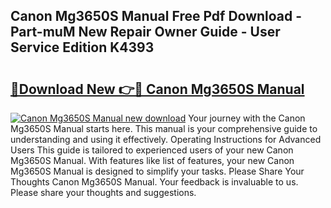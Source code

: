 ## Canon Mg3650S Manual Free Pdf Download - Part-muM New Repair Owner Guide - User Service Edition K4393

# <h2><a href="http://cf26363.oget.top/?id=Canon+Mg3650S+Manual">🔗Download New 👉🔴 Canon Mg3650S Manual</a></h2>

[![Canon Mg3650S Manual new download](https://i.imgur.com/5g1atiW.png)](http://cf26363.oget.top/?id=Canon+Mg3650S+Manual)
Your journey with the Canon Mg3650S Manual starts here. This manual is your comprehensive guide to understanding and using it effectively. Operating Instructions for Advanced Users This guide is tailored to experienced users of your new Canon Mg3650S Manual. With features like list of features, your new Canon Mg3650S Manual is designed to simplify your tasks. Please Share Your Thoughts Canon Mg3650S Manual. Your feedback is invaluable to us. Please share your thoughts and suggestions.
